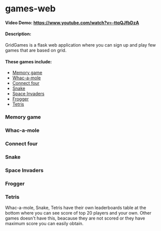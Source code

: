 # games-web
#### Video Demo:  <https://www.youtube.com/watch?v=-ttqQJfbDzA>
#### Description:
GridGames is a flask web application where you can sign up and play few games that are based on grid.

#### These games include:
* [Memory game](#memory-game)
* [Whac-a-mole](#whac-a-mole)
* [Connect four](#connect-four)
* [Snake](#snake)
* [Space Invaders](#space-invaders)
* [Frogger](#frogger)
* [Tetris](#tetris)

### Memory game

### Whac-a-mole

### Connect four

### Snake

### Space Invaders

### Frogger

### Tetris

Whac-a-mole, Snake, Tetris have their own leaderboards table at the bottom where you can see score of top 20 players and your own.
Other games doesn't have this, beacause they are not scored or they have maximum score you can easily obtain.


